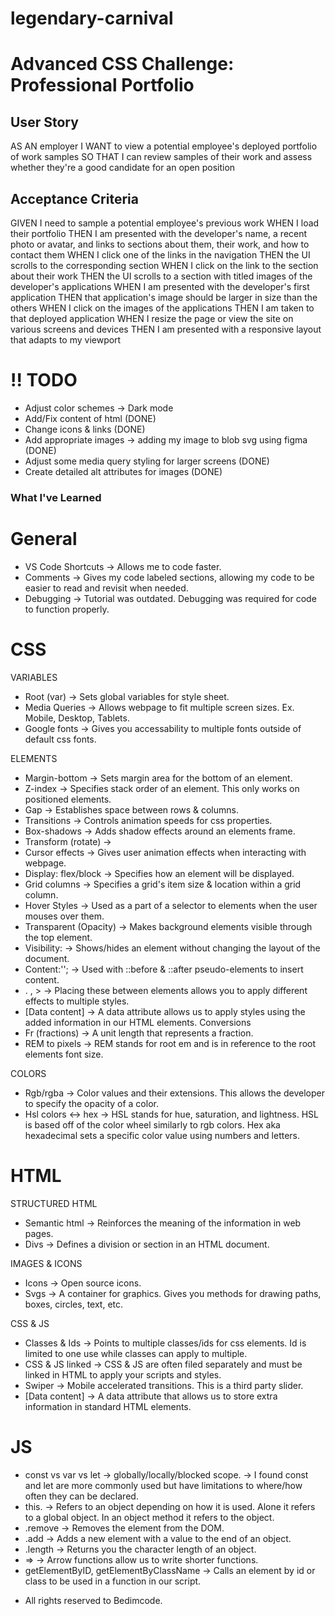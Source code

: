 # legendary-carnival
# Advanced CSS Challenge: Professional Portfolio

## User Story
AS AN employer
I WANT to view a potential employee's deployed portfolio of work samples
SO THAT I can review samples of their work and assess whether they're a good candidate for an open position

## Acceptance Criteria
GIVEN I need to sample a potential employee's previous work
WHEN I load their portfolio
    THEN I am presented with the developer's name, a recent photo or avatar, and links to sections about them, their work, and how to contact them
WHEN I click one of the links in the navigation
    THEN the UI scrolls to the corresponding section
WHEN I click on the link to the section about their work
    THEN the UI scrolls to a section with titled images of the developer's applications
WHEN I am presented with the developer's first application
    THEN that application's image should be larger in size than the others
WHEN I click on the images of the applications
    THEN I am taken to that deployed application
WHEN I resize the page or view the site on various screens and devices
    THEN I am presented with a responsive layout that adapts to my viewport

# !! TODO
-   Adjust color schemes -> Dark mode
-   Add/Fix content of html (DONE)
-   Change icons & links (DONE)
-   Add appropriate images -> adding my image to blob svg using figma (DONE)
-   Adjust some media query styling for larger screens (DONE)
-   Create detailed alt attributes for images (DONE)

### What I've Learned 
# General
-   VS Code Shortcuts -> Allows me to code faster.
-   Comments -> Gives my code labeled sections, allowing my code to be easier to read and revisit when needed.
-   Debugging -> Tutorial was outdated. Debugging was required for code to function properly.

# CSS
VARIABLES
-   Root (var) -> Sets global variables for style sheet.  
-   Media Queries -> Allows webpage to fit multiple screen sizes. Ex. Mobile, Desktop, Tablets. 
-   Google fonts -> Gives you accessability to multiple fonts outside of default css fonts. 

ELEMENTS
-   Margin-bottom -> Sets margin area for the bottom of an element. 
-   Z-index -> Specifies stack order of an element. This only works on positioned elements.
-   Gap -> Establishes space between rows & columns. 
-   Transitions -> Controls animation speeds for css properties. 
-   Box-shadows -> Adds shadow effects around an elements frame. 
-   Transform (rotate) -> 
-   Cursor effects -> Gives user animation effects when interacting with webpage. 
-   Display: flex/block -> Specifies how an element will be displayed.
-   Grid columns -> Specifies a grid's item size & location within a grid column.
-   Hover Styles -> Used as a part of a selector to elements when the user mouses over them.
-   Transparent (Opacity) -> Makes background elements visible through the top element. 
-   Visibility: -> Shows/hides an element without changing the layout of the document. 
-   Content:''; -> Used with ::before & ::after pseudo-elements to insert content.
-   . , > -> Placing these between elements allows you to apply different effects to multiple styles. 
-   [Data content] -> A data attribute allows us to apply styles using the added information in our HTML elements. 
Conversions
-   Fr (fractions) ->  A unit length that represents a fraction.     
-   REM to pixels -> REM stands for root em and is in reference to the root elements font size.

COLORS
-   Rgb/rgba -> Color values and their extensions. This allows the developer to specify the opacity of a color. 
-   Hsl colors <-> hex -> HSL stands for hue, saturation, and lightness. HSL is based off of the color wheel similarly to rgb colors. Hex aka hexadecimal sets a specific color value using numbers and letters.

# HTML
STRUCTURED HTML
-   Semantic html -> Reinforces the meaning of the information in web pages.
-   Divs -> Defines a division or section in an HTML document.

IMAGES & ICONS
-   Icons -> Open source icons.
-   Svgs -> A container for graphics. Gives you methods for drawing paths, boxes, circles, text, etc. 

CSS & JS
-   Classes & Ids -> Points to multiple classes/ids for css elements. Id is limited to one use while classes can apply to multiple. 
-   CSS & JS linked -> CSS & JS are often filed separately and must be linked in HTML to apply your scripts and styles.
-   Swiper -> Mobile accelerated transitions. This is a third party slider. 
-   [Data content] -> A data attribute that allows us to store extra information in standard HTML elements. 

# JS
-   const vs var vs let -> globally/locally/blocked scope. -> I found const and let are more commonly used but have limitations to where/how often they can be declared. 
-   this. -> Refers to an object depending on how it is used. Alone it refers to a global object. In an object method it refers to the object.
-   .remove -> Removes the element from the DOM.
-   .add -> Adds a new element with a value to the end of an object. 
-   .length -> Returns you the character length of an object.
-   => -> Arrow functions allow us to write shorter functions. 
-   getElementByID, getElementByClassName -> Calls an element by id or class to be used in a function in our script. 

*   All rights reserved to Bedimcode.